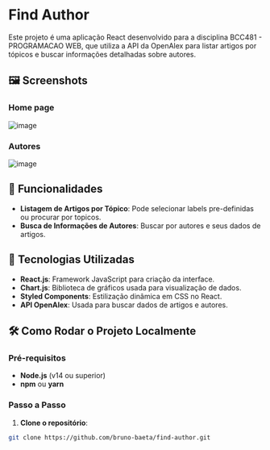 # Find Author

Este projeto é uma aplicação React desenvolvido para a disciplina BCC481 - PROGRAMACAO WEB, que utiliza a API da OpenAlex para listar artigos por tópicos e buscar informações detalhadas sobre autores.

## 🖼️ Screenshots

### Home page
![image](https://github.com/user-attachments/assets/6af6805f-7499-4158-afd5-705fa989ad8c)

### Autores
![image](https://github.com/user-attachments/assets/8dfe857f-7694-416c-8a78-ee7cb4e11562)

## 🚀 Funcionalidades

- **Listagem de Artigos por Tópico**: Pode selecionar labels pre-definidas ou procurar por topicos.
- **Busca de Informações de Autores**: Buscar por autores e seus dados de artigos.
  
## 🔧 Tecnologias Utilizadas

- **React.js**: Framework JavaScript para criação da interface.
- **Chart.js**: Biblioteca de gráficos usada para visualização de dados.
- **Styled Components**: Estilização dinâmica em CSS no React.
- **API OpenAlex**: Usada para buscar dados de artigos e autores.

## 🛠️ Como Rodar o Projeto Localmente

### Pré-requisitos
- **Node.js** (v14 ou superior)
- **npm** ou **yarn**

### Passo a Passo

1. **Clone o repositório**:

```bash
git clone https://github.com/bruno-baeta/find-author.git
